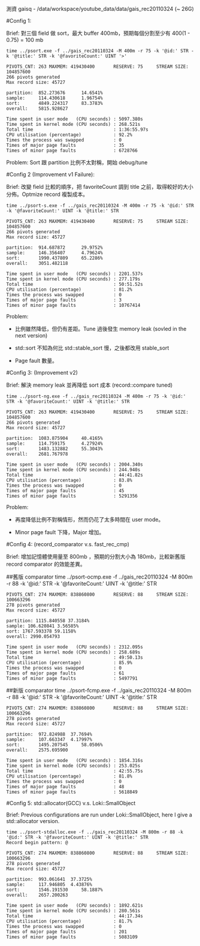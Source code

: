 測資  gaisq - /data/workspace/youtube_data/data/gais_rec20110324 (~ 26G)

#Config 1:

Brief: 對三個 field 做 sort，最大 buffer 400mb，預期每個分割至少有 400(1 - 0.75) = 100 mb

	time ../psort.exe -f ../gais_rec20110324 -M 400m -r 75 -k '@id:' STR -k '@title:' STR -k '@favoriteCount:' UINT '>'

	PIVOTS_CNT: 263 MAXMEM: 419430400       RESERVE: 75     STREAM SIZE: 104857600
	266 pivots generated
	Max record size: 45727

	partition: 	852.273676 		14.6541%
	sample: 	114.430618 		1.96754%
	sort: 		4849.224317 	83.3783%
	overall: 	5815.928627

	Time spent in user mode   (CPU seconds) : 5097.380s
	Time spent in kernel mode (CPU seconds) : 268.521s
	Total time                              : 1:36:55.97s
	CPU utilisation (percentage)            : 92.2%
	Times the process was swapped           : 0
	Times of major page faults              : 35
	Times of minor page faults              : 6728766

Problem: Sort 跟 partition 比例不太對稱，開始 debug/tune

#Config 2 (Improvement v1 Failure):

Brief: 改變 field 比較的順序，把 favoriteCount 調到 title 之前，取得較好的大小分佈。Optmize record 複製成本。

	time ../psort-s.exe -f ../gais_rec20110324 -M 400m -r 75 -k '@id:' STR -k '@favoriteCount:' UINT -k '@title:' STR

	PIVOTS_CNT: 263 MAXMEM: 419430400       RESERVE: 75     STREAM SIZE: 104857600
	266 pivots generated
	Max record size: 45727

	partition: 	914.687872 		29.9752%
	sample: 	146.356407 		4.79624%
	sort: 		1990.437809 	65.2286%
	overall: 	3051.482118

	Time spent in user mode   (CPU seconds) : 2201.537s
	Time spent in kernel mode (CPU seconds) : 277.179s
	Total time                              : 50:51.52s
	CPU utilisation (percentage)            : 81.2%
	Times the process was swapped           : 0
	Times of major page faults              : 3
	Times of minor page faults              : 10767414

Problem: 

- 比例雖然降低，但仍有差距。Tune 過後發生 memory leak (sovled in the next version)

- std::sort 不知為何比 std::stable_sort 慢，之後都改用 stable_sort

- Page fault 數量。
	
#Config 3: (Improvement v2)

Brief: 解決 memory leak 並再降低 sort 成本 (record::compare tuned)

	time ../psort-ng.exe -f ../gais_rec20110324 -M 400m -r 75 -k '@id:' STR -k '@favoriteCount:' UINT -k '@title:' STR

	PIVOTS_CNT: 263 MAXMEM: 419430400       RESERVE: 75     STREAM SIZE: 104857600
	266 pivots generated
	Max record size: 45727

	partition: 	1083.875904 	40.4165%
	sample: 	114.759175 		4.27924%
	sort: 		1483.132882 	55.3043%
	overall: 	2681.767978

	Time spent in user mode   (CPU seconds) : 2004.340s
	Time spent in kernel mode (CPU seconds) : 244.940s
	Total time                              : 44:41.82s
	CPU utilisation (percentage)            : 83.8%
	Times the process was swapped           : 0
	Times of major page faults              : 45
	Times of minor page faults              : 5291356

Problem: 

- 再度降低比例不對稱情形，然而仍花了太多時間在 user mode。

- Minor page fault 下降，Major 增加。

#Config 4: (record_comparator v.s. fast_rec_cmp)

Brief: 增加記憶體使用量至 800mb ，預期的分割大小為 180mb，比較新舊版 record comparator 的效能差異。

##舊版 comparator
	time ../psort-ocmp.exe -f ../gais_rec20110324 -M 800m -r 88 -k '@id:' STR -k '@favoriteCount:' UINT -k '@title:' STR
	
	PIVOTS_CNT: 274 MAXMEM: 838860800       RESERVE: 88     STREAM SIZE: 100663296
	278 pivots generated
	Max record size: 45727
	
	partition: 1115.840558 37.3184%
	sample: 106.620841 3.56585%
	sort: 1767.593378 59.1158%
	overall: 2990.054793

	Time spent in user mode   (CPU seconds) : 2312.095s
	Time spent in kernel mode (CPU seconds) : 258.689s
	Total time                              : 49:50.13s
	CPU utilisation (percentage)            : 85.9%
	Times the process was swapped           : 0
	Times of major page faults              : 61
	Times of minor page faults              : 5497791
	
##新版 comparator
	time ../psort-fcmp.exe -f ../gais_rec20110324 -M 800m -r 88 -k '@id:' STR -k '@favoriteCount:' UINT -k '@title:' STR

	PIVOTS_CNT: 274 MAXMEM: 838860800       RESERVE: 88     STREAM SIZE: 100663296
	278 pivots generated
	Max record size: 45727

	partition: 	972.824988 	37.7694%
	sample: 	107.663347 	4.17997%
	sort: 		1495.207545 	58.0506%
	overall: 	2575.695900

	Time spent in user mode   (CPU seconds) : 1854.316s
	Time spent in kernel mode (CPU seconds) : 253.025s
	Total time                              : 42:55.75s
	CPU utilisation (percentage)            : 81.8%
	Times the process was swapped           : 0
	Times of major page faults              : 48
	Times of minor page faults              : 5618849

#Config 5: std::allocator(GCC) v.s. Loki::SmallObject

Brief: Previous configurations are run under Loki::SmallObject, here I give a std::allocator version.

	time ../psort-stdalloc.exe -f ../gais_rec20110324 -M 800m -r 88 -k '@id:' STR -k '@favoriteCount:' UINT -k '@title:' STR
	Record begin pattern: @

	PIVOTS_CNT: 274 MAXMEM: 838860800       RESERVE: 88     STREAM SIZE: 100663296
	278 pivots generated
	Max record size: 45727
	
	partition:	993.061641 	37.3725%
	sample: 	117.946805 	4.43876%
	sort: 		1546.191530 	58.1887%
	overall: 	2657.200263

	Time spent in user mode   (CPU seconds) : 1892.621s
	Time spent in kernel mode (CPU seconds) : 280.561s
	Total time                              : 44:17.34s
	CPU utilisation (percentage)            : 81.7%
	Times the process was swapped           : 0
	Times of major page faults              : 201
	Times of minor page faults              : 5083109

